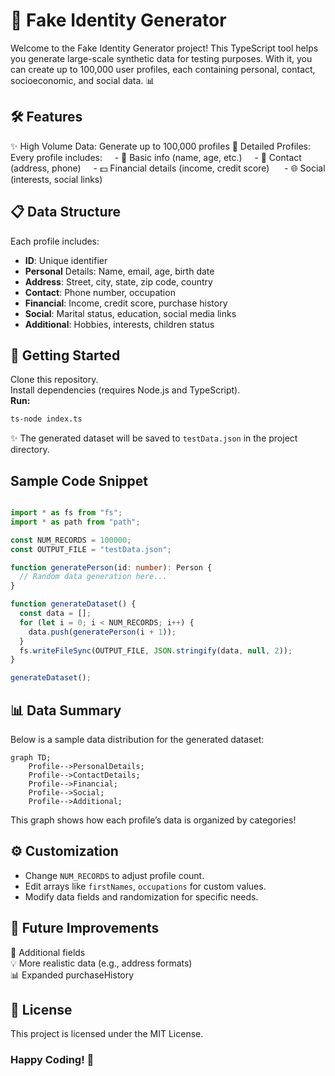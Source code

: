 # 🎩 Fake Identity Generator
Welcome to the Fake Identity Generator project! This TypeScript tool helps you generate large-scale synthetic data for testing purposes. With it, you can create up to 100,000 user profiles, each containing personal, contact, socioeconomic, and social data. 📊


## 🛠 Features
✨ High Volume Data: Generate up to 100,000 profiles
📇 Detailed Profiles: 
   Every profile includes:
     - 👤 Basic info (name, age, etc.)
     - 📍 Contact (address, phone)
     - 💵 Financial details (income, credit score)
     - 🌐 Social (interests, social links)



## 📋 Data Structure
Each profile includes:

- **ID**: Unique identifier
- **Personal** Details: Name, email, age, birth date
- **Address**: Street, city, state, zip code, country
- **Contact**: Phone number, occupation
- **Financial**: Income, credit score, purchase history
- **Social**: Marital status, education, social media links
- **Additional**: Hobbies, interests, children status

## 🚀 Getting Started

Clone this repository.
<br>
Install dependencies (requires Node.js and TypeScript).
<br>
**Run:**

```bash
ts-node index.ts
```
✨ The generated dataset will be saved to `testData.json` in the project directory.

## Sample Code Snippet

```typescript

import * as fs from "fs";
import * as path from "path";

const NUM_RECORDS = 100000;
const OUTPUT_FILE = "testData.json";

function generatePerson(id: number): Person {
  // Random data generation here...
}

function generateDataset() {
  const data = [];
  for (let i = 0; i < NUM_RECORDS; i++) {
    data.push(generatePerson(i + 1));
  }
  fs.writeFileSync(OUTPUT_FILE, JSON.stringify(data, null, 2));
}

generateDataset();
```

## 📊 Data Summary
Below is a sample data distribution for the generated dataset:

``` mermaid
graph TD;
    Profile-->PersonalDetails;
    Profile-->ContactDetails;
    Profile-->Financial;
    Profile-->Social;
    Profile-->Additional;
```

This graph shows how each profile’s data is organized by categories!

## ⚙️ Customization

- Change `NUM_RECORDS` to adjust profile count.
- Edit arrays like `firstNames`, `occupations` for custom values.
- Modify data fields and randomization for specific needs.

## 📅 Future Improvements

📝 Additional fields
<br>
💡 More realistic data (e.g., address formats)
<br>
📊 Expanded purchaseHistory

## 📜 License
This project is licensed under the MIT License.
<br>

### Happy Coding! 🎉
